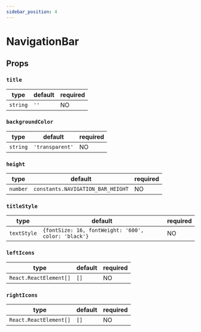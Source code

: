```yaml
---
sidebar_position: 4
---
```


# NavigationBar

## Props

### `title`

| type     | default | required |
| -------- | ------- | -------- |
| `string` | `''`    | NO       |

### `backgroundColor`

| type     | default         | required |
| -------- | --------------- | -------- |
| `string` | `'transparent'` | NO       |

### `height`

| type     | default                           | required |
| -------- | --------------------------------- | -------- |
| `number` | `constants.NAVIGATION_BAR_HEIGHT` | NO       |

### `titleStyle`

| type        | default                                             | required |
| ----------- | --------------------------------------------------- | -------- |
| `textStyle` | `{fontSize: 16, fontWeight: '600', color: 'black'}` | NO       |

### `leftIcons`

| type                   | default | required |
| ---------------------- | ------- | -------- |
| `React.ReactElement[]` | `[]`    | NO       |

### `rightIcons`

| type                   | default | required |
| ---------------------- | ------- | -------- |
| `React.ReactElement[]` | `[]`    | NO       |
